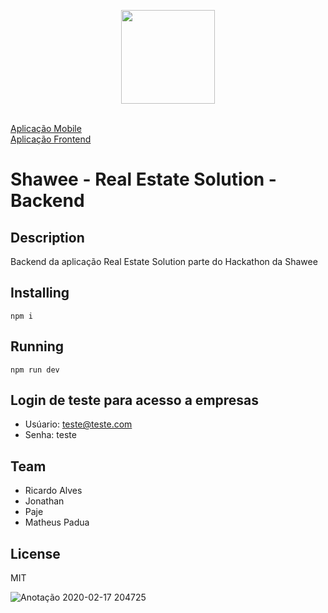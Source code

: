 <p align="center">
<a href="#" alt="Shawee">
  <img src="https://realestatesolution.netlify.com/static/media/logo.5b0f9f47.png" height="150px"></a></p>

<br />
<a href="https://github.com/padua-matheus13/app-megahack" alt="SHAWEE">Aplicação Mobile</a>
<br />
<a href="https://github.com/ricardotecnicob/realestatesolution" alt="SHAWEE">Aplicação Frontend</a>

# Shawee - Real Estate Solution - Backend

## Description

Backend da aplicação Real Estate Solution parte do Hackathon da Shawee

## Installing

`npm i`

## Running

`npm run dev`

## Login de teste para acesso a empresas

- Usúario: teste@teste.com
- Senha: teste

## Team

- Ricardo Alves
- Jonathan 
- Paje
- Matheus Padua

## License

MIT

![Anotação 2020-02-17 204725](https://user-images.githubusercontent.com/28025814/74692608-cd6bf400-51c6-11ea-8a6a-f0a72ab10bbc.png)
